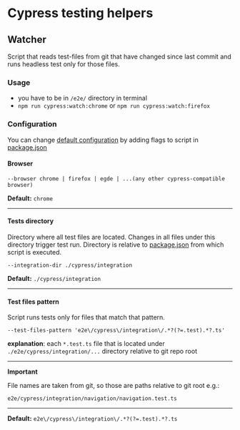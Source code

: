 # Cypress testing helpers

## Watcher

Script that reads test-files from git that have changed since last commit and runs headless test only for those files.

### Usage

- you have to be in `/e2e/` directory in terminal
- `npm run cypress:watch:chrome` or `npm run cypress:watch:firefox`

### Configuration

You can change [default configuration](scripts/watcher/watcher.config.ts) by adding flags to script in [package.json](package.json)

#### Browser

```
--browser chrome | firefox | egde | ...(any other cypress-compatible browser)
```

**Default:** `chrome`

---

#### Tests directory

Directory where all test files are located. Changes in all files under this directory trigger test run. Directory is
relative to [package.json](package.json) from which script is executed.

```
--integration-dir ./cypress/integration
```

**Default:** `./cypress/integration`

---

#### Test files pattern

Script runs tests only for files that match that pattern.

```
--test-files-pattern 'e2e\/cypress\/integration\/.*?(?=.test).*?.ts'
```

**explanation**: each `*.test.ts` file that is located under `./e2e/cypress/integration/...` directory relative to git
repo root

---
**Important**

File names are taken from git, so those are paths relative to git root e.g.:

```
e2e/cypress/integration/navigation/navigation.test.ts
```

---
**Default:** `e2e\/cypress\/integration\/.*?(?=.test).*?.ts`
